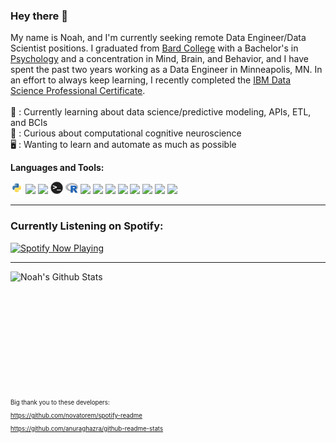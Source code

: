 ### Hey there 👋

My name is Noah, and I'm currently seeking remote Data Engineer/Data Scientist positions. I graduated from [Bard College](https://www.bard.edu) with a Bachelor's in [Psychology](https://memlab.bard.edu) and a concentration in Mind, Brain, and Behavior, and I have spent the past two years working as a Data Engineer in Minneapolis, MN. In an effort to always keep learning, I recently completed the [IBM Data Science Professional Certificate](https://www.coursera.org/account/accomplishments/specialization/certificate/5BMT3D7WELDC). </br></br>
🌱 : Currently learning about data science/predictive modeling, APIs, ETL, and BCIs</br>
🧠 : Curious about computational cognitive neuroscience</br>
🖥️ : Wanting to learn and automate as much as possible

**Languages and Tools:**  

<code><img height="20" src="https://raw.githubusercontent.com/github/explore/80688e429a7d4ef2fca1e82350fe8e3517d3494d/topics/python/python.png"></code>
<code><img height="20" src="https://www.freeiconspng.com/uploads/sql-server-icon-png-29.png"></code>
<code><img height="20" src="https://git-scm.com/images/logos/downloads/Git-Icon-1788C.png"></code>
<code><img height="20" src="https://raw.githubusercontent.com/github/explore/80688e429a7d4ef2fca1e82350fe8e3517d3494d/topics/terminal/terminal.png"></code>
<code><img height="20" src="https://raw.githubusercontent.com/github/explore/80688e429a7d4ef2fca1e82350fe8e3517d3494d/topics/r/r.png"></code>
<code><img height="20" src="https://cdn.filepicker.io/api/file/jZDILlufSOSDOkuJTZ7J"></code>
<code><img height="20" src="https://cdn.worldvectorlogo.com/logos/google-bigquery-logo-1.svg"></code>
<code><img height="20" src="https://seeklogo.com/images/A/atom-logo-19BD90FF87-seeklogo.com.png"></code>
<code><img height="20" src="https://upload.wikimedia.org/wikipedia/commons/2/21/Matlab_Logo.png"></code>
<code><img height="20" src="https://media.trustradius.com/product-logos/DZ/gx/XG0U0R8M5T2J.PNG"></code>
<code><img height="20" src="https://upload.wikimedia.org/wikipedia/commons/thumb/6/6a/JavaScript-logo.png/600px-JavaScript-logo.png?20120221235433"></code>
<code><img height="20" src="https://upload.wikimedia.org/wikipedia/commons/thumb/a/a7/React-icon.svg/2300px-React-icon.svg.png"></code>
<code><img height="20" src="https://cdn.freebiesupply.com/logos/thumbs/2x/nodejs-1-logo.png"></code>


---

### Currently Listening on Spotify:
[<img src ="https://noahspotifyreadme.vercel.app//api/spotify-playing" alt="Spotify Now Playing" width="350" />](https://open.spotify.com/user/128568285)

---

<img align="left" alt="Noah's Github Stats" src="https://noah-github-readme-stats.vercel.app/api?username=noahlibby17&count_private=true&bg_color=-45deg,b25240,94508f&show_icons=true&hide_border=true&title_color=ffffff&text_color=ffffff&icon_color=342f38&include_all_commits=True"/></br></br></br></br></br></br></br></br></br></br></br>


<sub><sup>Big thank you to these developers:</br>
https://github.com/novatorem/spotify-readme</br>
https://github.com/anuraghazra/github-readme-stats
</sup></sub>
